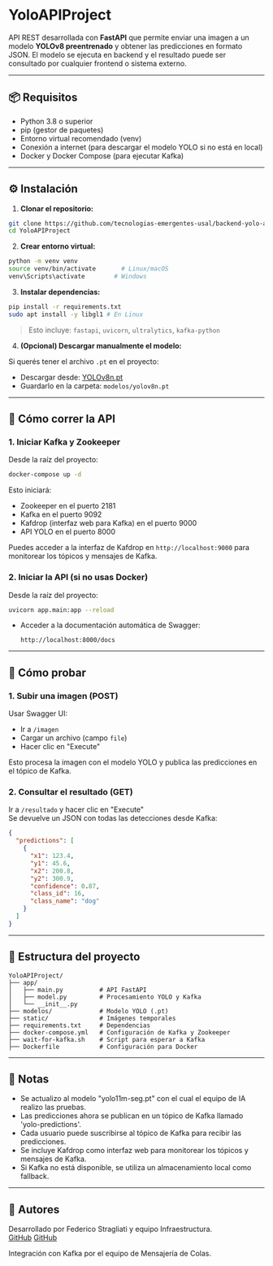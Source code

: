 # YoloAPIProject

API REST desarrollada con **FastAPI** que permite enviar una imagen a un modelo **YOLOv8 preentrenado** y obtener las predicciones en formato JSON. El modelo se ejecuta en backend y el resultado puede ser consultado por cualquier frontend o sistema externo.

---

## 📦 Requisitos

- Python 3.8 o superior
- pip (gestor de paquetes)
- Entorno virtual recomendado (venv)
- Conexión a internet (para descargar el modelo YOLO si no está en local)
- Docker y Docker Compose (para ejecutar Kafka)

---

## ⚙️ Instalación

1. **Clonar el repositorio:**

```bash
git clone https://github.com/tecnologias-emergentes-usal/backend-yolo-api.git
cd YoloAPIProject
```

2. **Crear entorno virtual:**

```bash
python -m venv venv
source venv/bin/activate       # Linux/macOS
venv\Scripts\activate        # Windows
```

3. **Instalar dependencias:**

```bash
pip install -r requirements.txt
sudo apt install -y libgl1 # En Linux
```

> Esto incluye: `fastapi`, `uvicorn`, `ultralytics`, `kafka-python`

4. **(Opcional) Descargar manualmente el modelo:**

Si querés tener el archivo `.pt` en el proyecto:

- Descargar desde: [YOLOv8n.pt](https://github.com/ultralytics/assets/releases/download/v0.0.0/yolov8n.pt)
- Guardarlo en la carpeta: `modelos/yolov8n.pt`

---

## 🚀 Cómo correr la API

### 1. Iniciar Kafka y Zookeeper

Desde la raíz del proyecto:

```bash
docker-compose up -d
```

Esto iniciará:
- Zookeeper en el puerto 2181
- Kafka en el puerto 9092
- Kafdrop (interfaz web para Kafka) en el puerto 9000
- API YOLO en el puerto 8000

Puedes acceder a la interfaz de Kafdrop en `http://localhost:9000` para monitorear los tópicos y mensajes de Kafka.

### 2. Iniciar la API (si no usas Docker)

Desde la raíz del proyecto:

```bash
uvicorn app.main:app --reload
```

- Acceder a la documentación automática de Swagger:
  ```
  http://localhost:8000/docs
  ```

---

## 🔁 Cómo probar

### 1. Subir una imagen (POST)

Usar Swagger UI:

- Ir a `/imagen`
- Cargar un archivo (campo `file`)
- Hacer clic en "Execute"

Esto procesa la imagen con el modelo YOLO y publica las predicciones en el tópico de Kafka.

### 2. Consultar el resultado (GET)

Ir a `/resultado` y hacer clic en "Execute"  
Se devuelve un JSON con todas las detecciones desde Kafka:

```json
{
  "predictions": [
    {
      "x1": 123.4,
      "y1": 45.6,
      "x2": 200.8,
      "y2": 300.9,
      "confidence": 0.87,
      "class_id": 16,
      "class_name": "dog"
    }
  ]
}
```

---

## 📁 Estructura del proyecto

```
YoloAPIProject/
├── app/
│   ├── main.py          # API FastAPI
│   ├── model.py         # Procesamiento YOLO y Kafka
│   └── __init__.py
├── modelos/             # Modelo YOLO (.pt)
├── static/              # Imágenes temporales
├── requirements.txt     # Dependencias
├── docker-compose.yml   # Configuración de Kafka y Zookeeper
├── wait-for-kafka.sh    # Script para esperar a Kafka
├── Dockerfile           # Configuración para Docker
```

---

## 📌 Notas

- Se actualizo al modelo "yolo11m-seg.pt" con el cual el equipo de IA realizo las pruebas.
- Las predicciones ahora se publican en un tópico de Kafka llamado 'yolo-predictions'.
- Cada usuario puede suscribirse al tópico de Kafka para recibir las predicciones.
- Se incluye Kafdrop como interfaz web para monitorear los tópicos y mensajes de Kafka.
- Si Kafka no está disponible, se utiliza un almacenamiento local como fallback.

---

## 🧠 Autores

Desarrollado por Federico Stragliati y equipo Infraestructura.  
[GitHub](https://github.com/federicostragliati)
[GitHub](https://github.com/GermanUSAL)

Integración con Kafka por el equipo de Mensajería de Colas.

